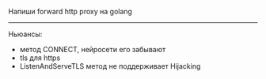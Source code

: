 Напиши forward http proxy на golang

---

Ньюансы:
- метод CONNECT, нейросети его забывают
- tls для https
- ListenAndServeTLS метод не поддерживает Hijacking
